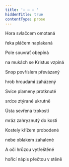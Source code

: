 ```yaml
---
title: '– – – '
hiddenTitle: true
contentType: prose
---
```


Hora svlačcem omotaná

řeka pláčem naplakaná

Pole souvrať obepíná

na mukách se Kristus vzpíná

Snop povříslem převázaný

hrob hroudami zaházený

Svíce plameny protknuté

srdce ztýrané ukrutně

Ústa sevřená trpkostí

mráz zahryznutý do kostí

Kostely křížem probodené

nebe oblakem zahalené

A oči hrůzou vytřeštěné

hořící nápis přečtou v stěně
